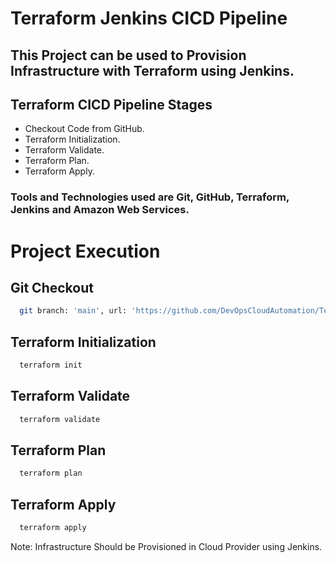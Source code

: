 # Terraform Jenkins CICD Pipeline

## This Project can be used to Provision Infrastructure with Terraform using Jenkins.

## Terraform CICD Pipeline Stages

- Checkout Code from GitHub.
- Terraform Initialization.
- Terraform Validate.
- Terraform Plan.
- Terraform Apply.

### Tools and Technologies used are Git, GitHub, Terraform, Jenkins and Amazon Web Services.

# Project Execution
## Git Checkout
```bash
  git branch: 'main', url: 'https://github.com/DevOpsCloudAutomation/Terraform_Jenkins_CICD.git'
```

## Terraform Initialization
```bash
  terraform init
```

## Terraform Validate
```bash
  terraform validate
```

## Terraform Plan
```bash
  terraform plan
```

## Terraform Apply
```bash
  terraform apply
```
Note:
Infrastructure Should be Provisioned in Cloud Provider using Jenkins.
